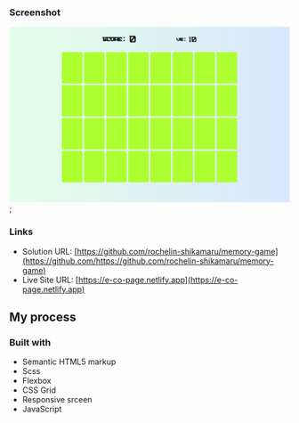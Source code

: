### Screenshot

![](./memory.png);

### Links

- Solution URL: [https://github.com/rochelin-shikamaru/memory-game](https://github.com/https://github.com/rochelin-shikamaru/memory-game)
- Live Site URL: [https://e-co-page.netlify.app](https://e-co-page.netlify.app)

## My process

### Built with

- Semantic HTML5 markup
- Scss
- Flexbox
- CSS Grid
- Responsive srceen
- JavaScript
